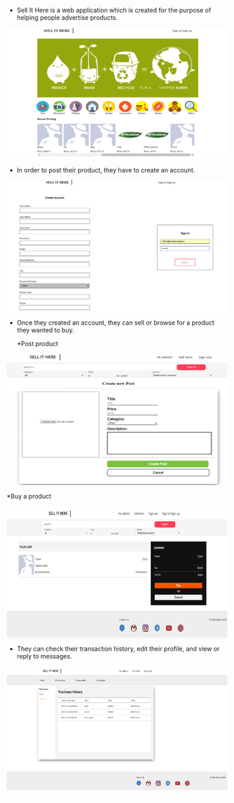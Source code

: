 - Sell It Here is a web application which is created for the purpose of helping people advertise products.
<p align="center">
  <img src="ScreenShot/index.png" height="300px" width="600px">
</p>


- In order to post their product, they have to create an account.
<p align="center">
  <img src="ScreenShot/accounts.png" height="300px" width="600px">
</p>


- Once they created an account, they can sell or browse for a product they wanted to buy.

  *Post product
<p align="center">
  <img src="ScreenShot/sell.png" height="300px" width="600px">
</p>

  *Buy a product
<p align="center">
  <img src="ScreenShot/buy.png" height="300px" width="600px">
</p>


- They can check their transaction history, edit their profile, and view or reply to messages.
<p align="center">
  <img src="ScreenShot/transaction.png" height="300px" width="600px">
</p>

